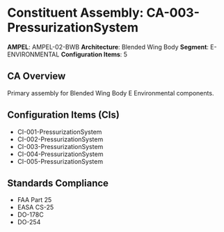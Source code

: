 # Constituent Assembly: CA-003-PressurizationSystem

**AMPEL**: AMPEL-02-BWB
**Architecture**: Blended Wing Body
**Segment**: E-ENVIRONMENTAL
**Configuration Items**: 5

## CA Overview
Primary assembly for Blended Wing Body E Environmental components.

## Configuration Items (CIs)
- CI-001-PressurizationSystem
- CI-002-PressurizationSystem
- CI-003-PressurizationSystem
- CI-004-PressurizationSystem
- CI-005-PressurizationSystem

## Standards Compliance
- FAA Part 25
- EASA CS-25
- DO-178C
- DO-254
